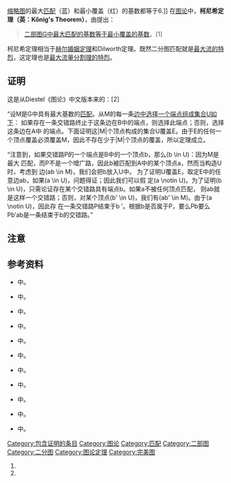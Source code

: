 [缩略图](https://zh.wikipedia.org/wiki/File:Koenigs-theorem-graph.svg "fig:缩略图")的最大[匹配](../Page/匹配_\(图论\).md "wikilink")（蓝）和最小覆盖（红）的基数都等于6.\]\] 在[图论](../Page/图论.md "wikilink")中，**柯尼希定理（英：Kőnig's Theorem）**，由提出：

> [二部图G中](https://zh.wikipedia.org/wiki/二部图 "wikilink")[最大匹配的基数等于最小](../Page/匹配_\(图论\).md "wikilink")[覆盖的基数](../Page/覆盖_\(图论\).md "wikilink")。\[1\]

柯尼希定理相当于[赫尔婚姻定理](../Page/赫尔婚姻定理.md "wikilink")和Dilworth定理。既然二分图匹配就是[最大流的特烈](../Page/最大流问题.md "wikilink")，这定理也是[最大流量分割理的特烈](https://zh.wikipedia.org/wiki/最大流最小割定理 "wikilink")。

## 证明

这是从Diestel《图论》中文版本来的：\[2\]

“设M是G中具有最大基数的[匹配](../Page/匹配_\(图论\).md "wikilink")。从M的每一条[边中选择一个端点组成集合U如下](../Page/图论术语.md "wikilink")： 如果存在一条交错路终止于这条边在B中的端点，则选择此端点；否则，选择这条边在A中 的端点。下面证明这|M|个顶点构成的集合U覆盖E。由于E的任何一个顶点覆盖必须覆盖M，因此不存在少于|M|个顶点的覆盖，所以定理成立。

“注意到，如果交错路P的一个端点是B中的一个顶点b，那么\(b \in U\)：因为M是最大 匹配，而P不是一个增广路，因此b被匹配到A中的某个顶点a，然而当构造U时，考虑到 边\(ab \in M\)，我们会把b放入U中。 为了证明U覆盖E，取定E中的任意边ab，如果\(a \in U\)，问题得证；因此我们可以假 定\(a \notin U\)。为了证明\(b \in U\)，只需论证存在某个交错路具有端点b。如果a不被任何顶点匹配， 则ab就是这样一个交错路；否则，对某个顶点\(b' \in U\)，我们有\(ab' \in M\)。由于\(a \notin U\)，因此存 在一条交错路P结束于b ′。根据b是否属于P，要么Pb要么Pb′ab是一条结束于b的交错路。”

## 注意

## 参考资料

  - 中。

  - 中。

  - 中。

  - 中。

  - 中。

  - 中。

  - 中。

  - 中。

  - 中。

  - 中。

  - 中。

[Category:包含证明的条目](https://zh.wikipedia.org/wiki/Category:包含证明的条目 "wikilink") [Category:图论](https://zh.wikipedia.org/wiki/Category:图论 "wikilink") [Category:匹配](https://zh.wikipedia.org/wiki/Category:匹配 "wikilink") [Category:二部图](https://zh.wikipedia.org/wiki/Category:二部图 "wikilink") [Category:二分图](https://zh.wikipedia.org/wiki/Category:二分图 "wikilink") [Category:图论定理](https://zh.wikipedia.org/wiki/Category:图论定理 "wikilink") [Category:完美图](https://zh.wikipedia.org/wiki/Category:完美图 "wikilink")

1.

2.